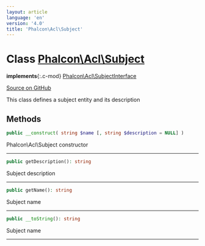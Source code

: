 ```yaml
---
layout: article
language: 'en'
version: '4.0'
title: 'Phalcon\Acl\Subject'
---
```

# Class [Phalcon\Acl\Subject](/4.0/en/api/Phalcon_Acl_Subject)

**implements**{:.c-mod} [Phalcon\Acl\SubjectInterface](/4.0/en/api/Phalcon_Acl_SubjectInterface)

<a href="https://github.com/phalcon/cphalcon/tree/v4.0.0/phalcon/acl/subject.zep" class="btn btn-default btn-sm">Source on GitHub</a>

This class defines a subject entity and its description

## Methods

```php
public __construct( string $name [, string $description = NULL] )
```

Phalcon\Acl\Subject constructor

* * *

```php
public getDescription(): string
```

Subject description

* * *

```php
public getName(): string
```

Subject name

* * *

```php
public __toString(): string
```

Subject name

* * *